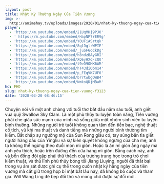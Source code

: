 ```yaml
---
layout: post
title: Nhật Ký Thường Ngày Của Tiên Vương
img: >-
  http://animehay.tv/uploads/images/2020/01/nhat-ky-thuong-ngay-cua-tien-vuong-thumbnail.jpg
player:
  - 'https://m.youtube.com/embed/21UqMHj9PJ0'
  - ' https://m.youtube.com/embed/HapNP7rER9g'
  - 'https://m.youtube.com/embed/YOUFiASrtqk'
  - 'https://m.youtube.com/embed/8qlDglrWPIE'
  - 'https://m.youtube.com/embed/_juSF6oCkDg'
  - 'https://m.youtube.com/embed/h8ndzBAyGRI'
  - 'https://m.youtube.com/embed/XQeyHXq-cQ0'
  - 'https://m.youtube.com/embed/t9eD9OHK6AM'
  - 'https://m.youtube.com/embed/hT43diObm14'
  - 'https://m.youtube.com/embed/p_FEqVK7UF0'
  - 'https://m.youtube.com/embed/br7twbgOWB4'
  - 'https://m.youtube.com/embed/NmkoQDjMBaM'
hd: FHD
slug: nhat-ky-thuong-ngay-cua-tien-vuong-f3123
date: '2020-03-20 08:46:15'
---
```

Chuyện nói về một anh chàng với tuổi thơ bắt đầu năm sáu tuổi, anh giết vua quỷ Swallow Sky Clam. Là một phù thủy tu luyện toàn năng, Tiên vương phải che giấu sức mạnh của mình và sống giữa một nhóm sinh viên tu luyện bình thường. Những người trẻ tuổi không quan tâm đến tiền bạc, nghệ thuật cổ tích, vũ khí ma thuật và danh tiếng mà những người bình thường tìm kiếm. Bất chấp sự ngưỡng mộ của Sun Rong giàu có, tay súng bắn tỉa giết người hàng đầu của Yingliu và sự kiên quyết không ngừng của cha mẹ, anh ta không thể ngừng theo đuổi món mì giòn. Hoặc là ăn mì giòn ằng ngày mà anh yêu thích, hoặc trên đường đến cửa hàng mì giòn. Bằng cách này, anh và bốn đồng đội gặp phải thử thách của trường trung học trong trò chơi kiếm thuật, và thủ lĩnh phù thủy bóng tối Jiang Liuying, người đã thất bại trong vụ ám sát được ghi cụ thể trong cuốn nhật ký hằng ngày của tiên vương mà cất giữ trong họp bí mật bất lâu nay, đã không bỏ cuộc và tham gia. Will Wang Ling đè bẹp đối thủ và mong chờ được sự đổi mới.
